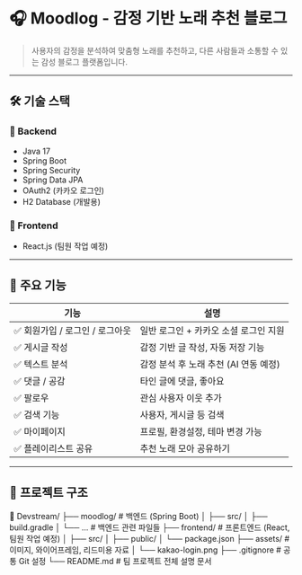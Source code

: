 # 🎧 Moodlog - 감정 기반 노래 추천 블로그

> 사용자의 감정을 분석하여 맞춤형 노래를 추천하고, 다른 사람들과 소통할 수 있는 감성 블로그 플랫폼입니다.

---

## 🛠️ 기술 스택

### 📌 Backend
- Java 17
- Spring Boot
- Spring Security
- Spring Data JPA
- OAuth2 (카카오 로그인)
- H2 Database (개발용)

### 🎨 Frontend
- React.js (팀원 작업 예정)

---

## 🧩 주요 기능

| 기능 | 설명 |
|------|------|
| ✅ 회원가입 / 로그인 / 로그아웃 | 일반 로그인 + 카카오 소셜 로그인 지원 |
| ✅ 게시글 작성 | 감정 기반 글 작성, 자동 저장 기능 |
| ✅ 텍스트 분석 | 감정 분석 후 노래 추천 (AI 연동 예정) |
| ✅ 댓글 / 공감 | 타인 글에 댓글, 좋아요 |
| ✅ 팔로우 | 관심 사용자 이웃 추가 |
| ✅ 검색 기능 | 사용자, 게시글 등 검색 |
| ✅ 마이페이지 | 프로필, 환경설정, 테마 변경 가능 |
| ✅ 플레이리스트 공유 | 추천 노래 모아 공유하기 |

---

## 🚀 프로젝트 구조
📁 Devstream/
├── moodlog/         # 백엔드 (Spring Boot)
│   ├── src/
│   ├── build.gradle
│   └── ...          # 백엔드 관련 파일들
├── frontend/        # 프론트엔드 (React, 팀원 작업 예정)
│   ├── src/
│   ├── public/
│   └── package.json
├── assets/          # 이미지, 와이어프레임, 리드미용 자료
│   └── kakao-login.png
├── .gitignore       # 공통 Git 설정
└── README.md        # 팀 프로젝트 전체 설명 문서

